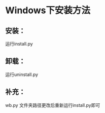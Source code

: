 Windows下安装方法
==========

## 安装：
运行install.py

## 卸载：
运行uninstall.py

## 补充：
wb.py 文件夹路径更改后重新运行install.py即可
